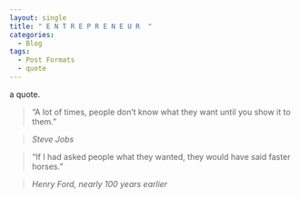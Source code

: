 ```yaml
---
layout: single 
title: " E N T R E P R E N E U R  "
categories:
  - Blog 
tags:
  - Post Formats
  - quote 
--- 
```


a quote.   

> “A lot of times, people don’t know what they want until you show it to them.”  
  
> <cite> Steve Jobs 


           
> “If I had asked people what they wanted, they would have said faster horses.”
  
> <cite> Henry Ford, nearly 100 years earlier
           
